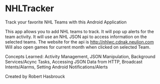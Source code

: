# NHLTracker
Track your favorite NHL Teams with this Android Application

This app allows you to add NHL teams to track.  It will pop up alerts for the team activity.  It will use an NHL JSON api to 
access information on the selected teams.  The website for the api is http://nhlwc.cdnak.neulion.com  Will also open games for current month when clicked on selected Team.

Concepts Learned:
Activity Management,
JSON Manipulation,
Background Services/Acync Tasks,
Accessing JSON Data from HTTP,
Broadcast Intents/Alarms,
Setting Android Notifications/Alerts

Created by Robert Hasbrouck
